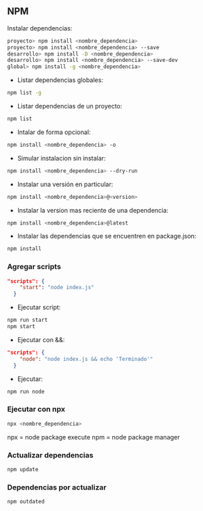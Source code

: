 ## NPM

Instalar dependencias:
```bash
proyecto> npm install <nombre_dependencia> 
proyecto> npm install <nombre_dependencia> --save
desarrollo> npm install -D <nombre_dependencia>
desarrollo> npm install <nombre_dependencia> --save-dev
global> npm install -g <nombre_dependencia>
```
- Listar dependencias globales:
```bash
npm list -g
```
- Listar dependencias de un proyecto:
```bash
npm list
```
- Intalar de forma opcional:
```bash
npm install <nombre_dependencia> -o
```
- Simular instalacion sin instalar:
```bash
npm install <nombre_dependencia> --dry-run
```
- Instalar una versión en particular:
```bash
npm install <nombre_dependencia>@<version>
```

- Instalar la version mas reciente de una dependencia:
```bash
npm install <nombre_dependencia>@latest
```
- Instalar las dependencias que se encuentren en package.json:
```bash
npm install
```

### Agregar scripts
```json
"scripts": {
    "start": "node index.js"
  }
```
- Ejecutar script:
```bash
npm run start
npm start
```

- Ejecutar con &&:
```json
"scripts": {
    "node": "node index.js && echo 'Terminado'"
  }
```
- Ejecutar:
```bash
npm run node
```
 ### Ejecutar con npx
```bash
npx <nombre_dependencia>
```
npx = node package execute
npm = node package manager

### Actualizar dependencias
```bash
npm update
```
### Dependencias por actualizar
```bash
npm outdated
```
